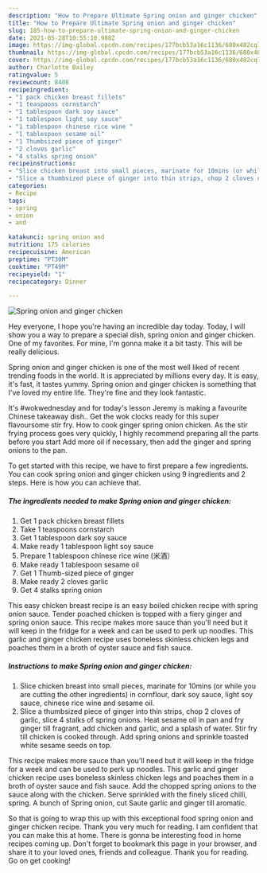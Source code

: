 ```yaml
---
description: "How to Prepare Ultimate Spring onion and ginger chicken"
title: "How to Prepare Ultimate Spring onion and ginger chicken"
slug: 185-how-to-prepare-ultimate-spring-onion-and-ginger-chicken
date: 2021-05-28T10:55:10.988Z
image: https://img-global.cpcdn.com/recipes/177bcb53a16c1136/680x482cq70/spring-onion-and-ginger-chicken-recipe-main-photo.jpg
thumbnail: https://img-global.cpcdn.com/recipes/177bcb53a16c1136/680x482cq70/spring-onion-and-ginger-chicken-recipe-main-photo.jpg
cover: https://img-global.cpcdn.com/recipes/177bcb53a16c1136/680x482cq70/spring-onion-and-ginger-chicken-recipe-main-photo.jpg
author: Charlotte Bailey
ratingvalue: 5
reviewcount: 8408
recipeingredient:
- "1 pack chicken breast fillets"
- "1 teaspoons cornstarch"
- "1 tablespoon dark soy sauce"
- "1 tablespoon light soy sauce"
- "1 tablespoon chinese rice wine "
- "1 tablespoon sesame oil"
- "1 Thumbsized piece of ginger"
- "2 cloves garlic"
- "4 stalks spring onion"
recipeinstructions:
- "Slice chicken breast into small pieces, marinate for 10mins (or while you are cutting the other ingredients) in cornflour, dark soy sauce, light soy sauce, chinese rice wine and sesame oil."
- "Slice a thumbsized piece of ginger into thin strips, chop 2 cloves of garlic, slice 4 stalks of spring onions. Heat sesame oil in pan and fry ginger till fragrant, add chicken and garlic, and a splash of water. Stir fry till chicken is cooked through. Add spring onions and sprinkle toasted white sesame seeds on top."
categories:
- Recipe
tags:
- spring
- onion
- and

katakunci: spring onion and 
nutrition: 175 calories
recipecuisine: American
preptime: "PT30M"
cooktime: "PT49M"
recipeyield: "1"
recipecategory: Dinner

---
```



![Spring onion and ginger chicken](https://img-global.cpcdn.com/recipes/177bcb53a16c1136/680x482cq70/spring-onion-and-ginger-chicken-recipe-main-photo.jpg)

Hey everyone, I hope you're having an incredible day today. Today, I will show you a way to prepare a special dish, spring onion and ginger chicken. One of my favorites. For mine, I'm gonna make it a bit tasty. This will be really delicious.

Spring onion and ginger chicken is one of the most well liked of recent trending foods in the world. It is appreciated by millions every day. It is easy, it's fast, it tastes yummy. Spring onion and ginger chicken is something that I've loved my entire life. They're fine and they look fantastic.

It&#39;s #wokwednesday and for today&#39;s lesson Jeremy is making a favourite Chinese takeaway dish.. Get the wok clocks ready for this super flavoursome stir fry. How to cook ginger spring onion chicken. As the stir frying process goes very quickly, I highly recommend preparing all the parts before you start Add more oil if necessary, then add the ginger and spring onions to the pan.


To get started with this recipe, we have to first prepare a few ingredients. You can cook spring onion and ginger chicken using 9 ingredients and 2 steps. Here is how you can achieve that.

<!--inarticleads1-->

##### The ingredients needed to make Spring onion and ginger chicken:

1. Get 1 pack chicken breast fillets
1. Take 1 teaspoons cornstarch
1. Get 1 tablespoon dark soy sauce
1. Make ready 1 tablespoon light soy sauce
1. Prepare 1 tablespoon chinese rice wine (米酒）
1. Make ready 1 tablespoon sesame oil
1. Get 1 Thumb-sized piece of ginger
1. Make ready 2 cloves garlic
1. Get 4 stalks spring onion


This easy chicken breast recipe is an easy boiled chicken recipe with spring onion sauce. Tender poached chicken is topped with a fiery ginger and spring onion sauce. This recipe makes more sauce than you&#39;ll need but it will keep in the fridge for a week and can be used to perk up noodles. This garlic and ginger chicken recipe uses boneless skinless chicken legs and poaches them in a broth of oyster sauce and fish sauce. 

<!--inarticleads2-->

##### Instructions to make Spring onion and ginger chicken:

1. Slice chicken breast into small pieces, marinate for 10mins (or while you are cutting the other ingredients) in cornflour, dark soy sauce, light soy sauce, chinese rice wine and sesame oil.
1. Slice a thumbsized piece of ginger into thin strips, chop 2 cloves of garlic, slice 4 stalks of spring onions. Heat sesame oil in pan and fry ginger till fragrant, add chicken and garlic, and a splash of water. Stir fry till chicken is cooked through. Add spring onions and sprinkle toasted white sesame seeds on top.


This recipe makes more sauce than you&#39;ll need but it will keep in the fridge for a week and can be used to perk up noodles. This garlic and ginger chicken recipe uses boneless skinless chicken legs and poaches them in a broth of oyster sauce and fish sauce. Add the chopped spring onions to the sauce along with the chicken. Serve sprinkled with the finely sliced chilli, spring. A bunch of Spring onion, cut Saute garlic and ginger till aromatic. 

So that is going to wrap this up with this exceptional food spring onion and ginger chicken recipe. Thank you very much for reading. I am confident that you can make this at home. There is gonna be interesting food in home recipes coming up. Don't forget to bookmark this page in your browser, and share it to your loved ones, friends and colleague. Thank you for reading. Go on get cooking!
